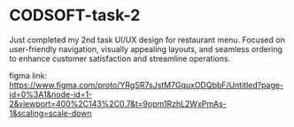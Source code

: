 # CODSOFT-task-2
Just completed my 2nd task UI/UX design for restaurant menu. Focused on user-friendly navigation, visually appealing layouts, and seamless ordering to enhance customer satisfaction and streamline operations.

figma link:
https://www.figma.com/proto/YRgSR7sJstM7GquxODQbbF/Untitled?page-id=0%3A1&node-id=1-2&viewport=400%2C143%2C0.7&t=9opm1RzhL2WxPmAs-1&scaling=scale-down

